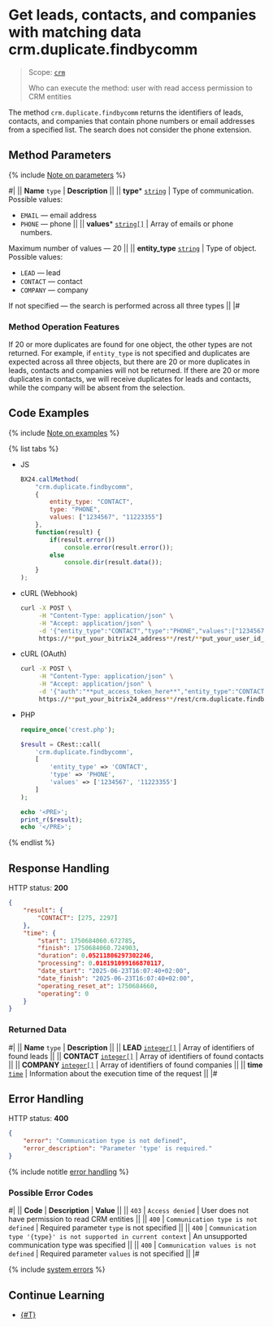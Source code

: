 # Get leads, contacts, and companies with matching data crm.duplicate.findbycomm

> Scope: [`crm`](../../scopes/permissions.md)
> 
> Who can execute the method: user with read access permission to CRM entities

The method `crm.duplicate.findbycomm` returns the identifiers of leads, contacts, and companies that contain phone numbers or email addresses from a specified list. The search does not consider the phone extension.

## Method Parameters

{% include [Note on parameters](../../../_includes/required.md) %}

#|
|| **Name**
`type` | **Description** ||
|| **type***
[`string`](../../data-types.md) | Type of communication. Possible values:
- `EMAIL` — email address
- `PHONE` — phone ||
|| **values***
[`string[]`](../../data-types.md) | Array of emails or phone numbers.  

Maximum number of values — 20 ||
|| **entity_type**
[`string`](../../data-types.md) | Type of object. Possible values:
- `LEAD` — lead
- `CONTACT` — contact
- `COMPANY` — company

If not specified — the search is performed across all three types ||
|#

### Method Operation Features

If 20 or more duplicates are found for one object, the other types are not returned. For example, if `entity_type` is not specified and duplicates are expected across all three objects, but there are 20 or more duplicates in leads, contacts and companies will not be returned. If there are 20 or more duplicates in contacts, we will receive duplicates for leads and contacts, while the company will be absent from the selection.

## Code Examples

{% include [Note on examples](../../../_includes/examples.md) %}

{% list tabs %}

- JS

    ```js
    BX24.callMethod(
        "crm.duplicate.findbycomm",
        {
            entity_type: "CONTACT",
            type: "PHONE",
            values: ["1234567", "11223355"]
        },
        function(result) {
            if(result.error())
                console.error(result.error());
            else
                console.dir(result.data());
        }
    );
    ```

- cURL (Webhook)

    ```bash
    curl -X POST \
         -H "Content-Type: application/json" \
         -H "Accept: application/json" \
         -d '{"entity_type":"CONTACT","type":"PHONE","values":["1234567","11223355"]}' \
         https://**put_your_bitrix24_address**/rest/**put_your_user_id_here**/**put_your_webbhook_here**/crm.duplicate.findbycomm
    ```

- cURL (OAuth)

    ```bash
    curl -X POST \
         -H "Content-Type: application/json" \
         -H "Accept: application/json" \
         -d '{"auth":"**put_access_token_here**","entity_type":"CONTACT","type":"PHONE","values":["1234567","11223355"]}' \
         https://**put_your_bitrix24_address**/rest/crm.duplicate.findbycomm
    ```

- PHP

    ```php
    require_once('crest.php');

    $result = CRest::call(
        'crm.duplicate.findbycomm',
        [
            'entity_type' => 'CONTACT',
            'type' => 'PHONE',
            'values' => ['1234567', '11223355']
        ]
    );

    echo '<PRE>';
    print_r($result);
    echo '</PRE>';
    ```

{% endlist %}

## Response Handling

HTTP status: **200**

```json
{
    "result": {
        "CONTACT": [275, 2297]
    },
    "time": {
        "start": 1750684060.672785,
        "finish": 1750684060.724903,
        "duration": 0.05211806297302246,
        "processing": 0.018191099166870117,
        "date_start": "2025-06-23T16:07:40+02:00",
        "date_finish": "2025-06-23T16:07:40+02:00",
        "operating_reset_at": 1750684660,
        "operating": 0
    }
}
```

### Returned Data

#|
|| **Name**
`type` | **Description** ||
|| **LEAD**
[`integer[]`](../../data-types.md) | Array of identifiers of found leads ||
|| **CONTACT**
[`integer[]`](../../data-types.md) | Array of identifiers of found contacts ||
|| **COMPANY**
[`integer[]`](../../data-types.md) | Array of identifiers of found companies ||
|| **time**
[`time`](../../data-types.md#time) | Information about the execution time of the request ||
|#

## Error Handling

HTTP status: **400**

```json
{
    "error": "Communication type is not defined",
    "error_description": "Parameter 'type' is required."
}
```

{% include notitle [error handling](../../../_includes/error-info.md) %}

### Possible Error Codes

#|
|| **Code** | **Description** | **Value** ||
|| `403` | `Access denied` | User does not have permission to read CRM entities ||
|| `400` | `Communication type is not defined` | Required parameter `type` is not specified ||
|| `400` | `Communication type '{type}' is not supported in current context` | An unsupported communication type was specified ||
|| `400` | `Communication values is not defined` | Required parameter `values` is not specified ||
|#

{% include [system errors](./../../../_includes/system-errors.md) %}

## Continue Learning

- [{#T}](./crm-entity-merge-batch.md)